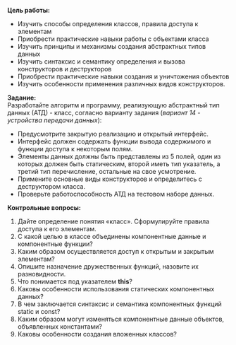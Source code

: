 **Цель работы:**  
- Изучить способы определения классов, правила доступа к элементам
- Приобрести практические навыки работы с объектами класса
- Изучить принципы и механизмы создания абстрактных типов данных
- Изучить синтаксис и семантику определения и вызова конструкторов и деструкторов
- Приобрести практические навыки создания и уничтожения объектов
- Изучить особенности применения различных видов конструкторов.  
  
**Задание:**  
Разработайте алгоритм и программу, реализующую абстрактный тип данных (АТД) - класс, согласно варианту задания (*вариант 14 - устройства передачи данных*):  
- Предусмотрите закрытую реализацию и открытый интерфейс.
- Интерфейс должен содержать функции вывода содержимого и функции доступа к некоторым полям.
- Элементы данных должны быть представлены из 5 полей, один из которых должен быть статическим, второй иметь тип указатель, а третий тип перечисление, остальные на свое усмотрение.
- Примените основные виды конструкторов и определитесь с деструктором класса.
- Проверьте работоспособность АТД на тестовом наборе данных.
  
**Контрольные вопросы:**  
1. Дайте определение понятия «класс». Сформулируйте правила   доступа к его элементам.
2. С какой целью в классе объединены компонентные данные и компонентные функции?
3. Каким образом осуществляется доступ к открытым и закрытым элементам?
4. Опишите назначение дружественных функций, назовите их разновидности.
5. Что понимается под указателем **this**?
6. Каковы особенности использования статических компонентных данных?
7. В чем заключается синтаксис и семантика компонентных функций static и const?
8. Каким образом могут изменяться компонентные данные объектов, объявленных константами?
9. Каковы особенности создания вложенных классов?